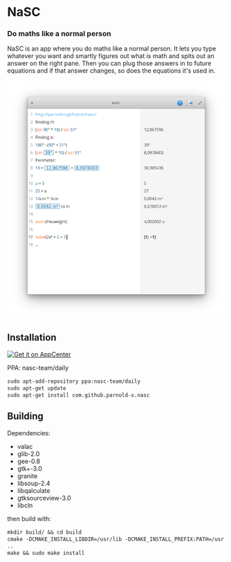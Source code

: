 # NaSC

### Do maths like a normal person


NaSC is an app where you do maths like a normal person. It lets you type whatever you want and smartly figures out what is math and spits out an answer on the right pane. Then you can plug those answers in to future equations and if that answer changes, so does the equations it's used in.

![screenshot](Screenshot.png)



## Installation
[![Get it on AppCenter](https://appcenter.elementary.io/badge.svg)](https://appcenter.elementary.io/com.github.parnold-x.nasc)﻿

PPA: nasc-team/daily


```
sudo apt-add-repository ppa:nasc-team/daily
sudo apt-get update
sudo apt-get install com.github.parnold-x.nasc
```

## Building
Dependencies:
* valac
* glib-2.0
* gee-0.8
* gtk+-3.0
* granite
* libsoup-2.4
* libqalculate
* gtksourceview-3.0 
* libcln 
 
then build with:
 
```
mkdir build/ && cd build
cmake -DCMAKE_INSTALL_LIBDIR=/usr/lib -DCMAKE_INSTALL_PREFIX:PATH=/usr ..
make && sudo make install
```

